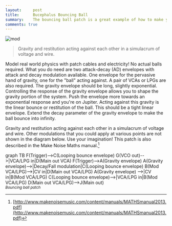 ```yaml
---
layout:     post
title:      Bucephalus Bouncing Ball
summary:    The bouncing ball patch is a great example of how to make your modular synth do things that are not easily done with fixed architecture synths. It is the quintessential modulate the modulator patch.
comments: true
---
```

<img src="{{ site.baseurl }}/images/mod12.jpg" alt="mod" class="avatar" />

>Gravity and restitution acting against each other in a simulacrum of voltage and wire.

Model real world physics with patch cables and electricity! No actual balls required. What you do need are two attack-decay (AD) envelopes with attack and decay modulation available. One envelope for the pervasive hand of gravity, one for the "ball" acting against. A pair of VCAs or LPGs are also required. The gravity envelope should be long, slightly exponential. Controlling the response of the gravity envelope allows you to shape the gravity portion of the system. Push the envelope more towards an exponential response and you're on Jupiter.  Acting against this gravity is the linear bounce or restitution of the ball. This should be a tight linear envelope. Extend the decay parameter of the gravity envelope to make the ball bounce into infinity. 

Gravity and restitution acting against each other in a simulacrum of voltage and wire. Other modulations that you could apply at various points are not shown in the diagram below. Use your imagination! This patch is also described in the Make Noise Maths manual.[^1]  

[//]: <> (https://knsv.github.io/mermaid/#styling-and-classes)
<div class="mermaid">
 graph TB
F(Trigger)-->C(Looping bounce envelope)
G(VCO out)-->|VCA/LPG in|D(Main out VCA)
F(Trigger)-->A(Gravity envelope)
A(Gravity envelope)-->|Decay/Fall modulation|C(Looping bounce envelope)
B(Mod VCA/LPG)-->|CV in|D(Main out VCA/LPG)
A(Gravity envelope) -->|CV in|B(Mod VCA/LPG)
C(Looping bounce envelope)-->|VCA/LPG in|B(Mod VCA/LPG)
D(Main out VCA/LPG)-->J(Main out)
</div>
<sup><i>Bouncing ball patch</i></sup>

[^1]:[http://www.makenoisemusic.com/content/manuals/MATHSmanual2013.pdf](http://www.makenoisemusic.com/content/manuals/MATHSmanual2013.pdf)


  


